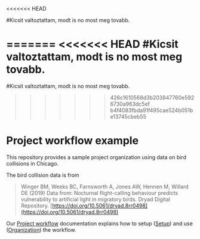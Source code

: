 <<<<<<< HEAD

#Kicsit valtoztattam, modt is no most meg tovabb.

=======
<<<<<<< HEAD
#Kicsit valtoztattam, modt is no most meg tovabb.
=======
#Kicsit valtoztattam, modt is no most meg tovabb.
>>>>>>> 426c1610568d3b203847760e5926730a963dc5ef
>>>>>>> b4f4083fbda91f495cae524b051be13745cbeb55
# Project workflow example

This repository provides a sample project organization using data on bird collisions
in Chicago. 

The bird collision data is from 

> Winger BM, Weeks BC, Farnsworth A, Jones AW, Hennen M, Willard DE (2019) Data from: Nocturnal flight-calling behaviour predicts vulnerability to artificial light in migratory birds. Dryad Digital Repository. [https://doi.org/10.5061/dryad.8rr0498](https://doi.org/10.5061/dryad.8rr0498)

Our [Project workflow](https://dcl-workflow.stanford.edu/project-workflow.html) documentation explains how to setup ([Setup](https://dcl-workflow.stanford.edu/project-setup.html)) and use ([Organization](https://dcl-workflow.stanford.edu/organization.html)) the workflow.

